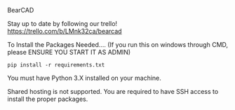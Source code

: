 BearCAD

Stay up to date by following our trello!
https://trello.com/b/LMnk32ca/bearcad


To Install the Packages Needed.... (If you run this on windows through CMD, please ENSURE YOU START IT AS ADMIN)

```
pip install -r requirements.txt
```

You must have Python 3.X installed on your machine.

Shared hosting is not supported. You are required to have SSH access to install the proper packages.

